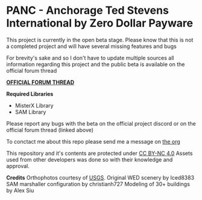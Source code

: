 # PANC - Anchorage Ted Stevens International by Zero Dollar Payware

This project is currently in the open beta stage. Please know that this is not a completed project and will have several missing features and bugs

For brevity's sake and so I don't have to update multiple sources all information regarding this project and the public beta is available on the official forum thread

**[OFFICIAL FORUM THREAD](---pending---)**

**Required Libraries**
* MisterX Library
* SAM Library

Please report any bugs with the beta on the official project discord or on the official forum thread (linked above)

To conctact me about this repo please send me a message on [the org](https://forums.x-plane.org/index.php?/profile/534962-stablesystem/)

This repository and it's contents are protected under [CC BY-NC 4.0](https://creativecommons.org/licenses/by-nc/4.0/)
Assets used from other developers was done so with their knowledge and approval. 

**Credits**
Orthophotos courtesy of [USGS](https://earthexplorer.usgs.gov/).
Original WED scenery by Iced8383
SAM marshaller configuration by christianh727
Modeling of 30+ buildings by Alex Siu
